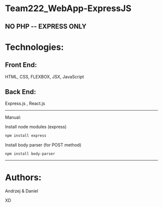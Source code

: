 # Team222_WebApp-ExpressJS

## NO PHP --  EXPRESS ONLY ##

# Technologies:
## Front End:

HTML, CSS, FLEXBOX, JSX, JavaScript

## Back End: 
Express.js , React.js

_____________________________________________________________________________________


Manual:

Install node modules (express)
```bash 
npm install express
 ```
 
Install body parser (for POST method)
 ``` 
npm install body-parser
 ```
 _____________________________________________________________________________________

# Authors:

Andrzej & Daniel

XD

